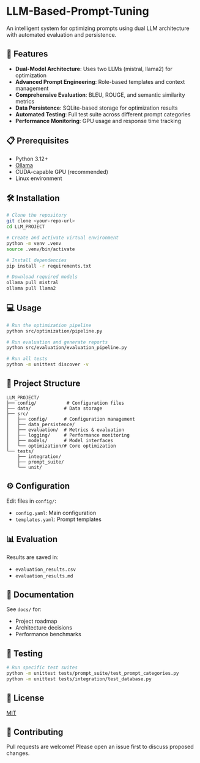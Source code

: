 # LLM-Based-Prompt-Tuning

An intelligent system for optimizing prompts using dual LLM architecture with automated evaluation and persistence.

## 🚀 Features

- **Dual-Model Architecture**: Uses two LLMs (mistral, llama2) for optimization
- **Advanced Prompt Engineering**: Role-based templates and context management
- **Comprehensive Evaluation**: BLEU, ROUGE, and semantic similarity metrics
- **Data Persistence**: SQLite-based storage for optimization results
- **Automated Testing**: Full test suite across different prompt categories
- **Performance Monitoring**: GPU usage and response time tracking

## 📋 Prerequisites

- Python 3.12+
- [Ollama](https://ollama.ai/)
- CUDA-capable GPU (recommended)
- Linux environment

## 🛠️ Installation

```bash
# Clone the repository
git clone <your-repo-url>
cd LLM_PROJECT

# Create and activate virtual environment
python -m venv .venv
source .venv/bin/activate

# Install dependencies
pip install -r requirements.txt

# Download required models
ollama pull mistral
ollama pull llama2
```

## 💻 Usage

```bash
# Run the optimization pipeline
python src/optimization/pipeline.py

# Run evaluation and generate reports
python src/evaluation/evaluation_pipeline.py

# Run all tests
python -m unittest discover -v
```

## 📁 Project Structure

```
LLM_PROJECT/
├── config/           # Configuration files
├── data/            # Data storage
├── src/
│   ├── config/      # Configuration management
│   ├── data_persistence/
│   ├── evaluation/  # Metrics & evaluation
│   ├── logging/     # Performance monitoring
│   ├── models/      # Model interfaces
│   └── optimization/# Core optimization
└── tests/
    ├── integration/
    ├── prompt_suite/
    └── unit/
```

## ⚙️ Configuration

Edit files in `config/`:
- `config.yaml`: Main configuration
- `templates.yaml`: Prompt templates

## 📊 Evaluation

Results are saved in:
- `evaluation_results.csv`
- `evaluation_results.md`

## 📖 Documentation

See `docs/` for:
- Project roadmap
- Architecture decisions
- Performance benchmarks

## 🧪 Testing

```bash
# Run specific test suites
python -m unittest tests/prompt_suite/test_prompt_categories.py
python -m unittest tests/integration/test_database.py
```

## 📜 License

[MIT](LICENSE)

## 🤝 Contributing

Pull requests are welcome! Please open an issue first to discuss proposed changes.
